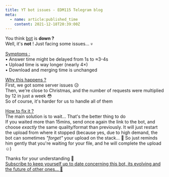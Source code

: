 ```yaml
---
title: YT bot issues - EDM115 Telegram blog
meta:
  - name: article:published_time
    content: 2021-12-18T20:39:00Z
---
```


You think [bot](https://t.me/ytvideodownloaderbyedm115_bot) is **down ?**  
Well, it's **not** ! Just facing some issues… :skull:  
  
<u>Symptoms :</u>  
• Answer time might be delayed from 1s to ≈3-4s  
• Upload time is way longer (nearly 4×)  
• Download and merging time is unchanged  
  
<u>Why this happens ?</u>  
First, we got some server issues :disappointed_relieved:  
Then, we're close to Christmas, and the number of requests were multiplied by 12 in just a week :flushed:  
So of course, it's harder for us to handle all of them  
  
<u>How to fix it ?</u>  
The main solution is to wait… That's the better thing to do  
If you waited more than 15mins, send once again the link to the bot, and choose *exactly* the same quality/format than previously. It will just restart the upload from where it stopped (because yes, due to high demand, the bot can sometimes *"forget"* your upload on the stack… :smiling_face_with_tear: So just reminds him gently that you're waiting for your file, and he will complete the upload :relaxed:)  
  
Thanks for your understanding :smiling_face_with_three_hearts:  
[Subscribe to keep yourself up to date concerning this bot, its evolving and the future of other ones… :eyes:](https://t.me/EDM115bots)
